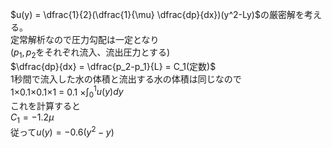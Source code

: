 $u(y) = \dfrac{1}{2}(\dfrac{1}{\mu} \dfrac{dp}{dx})(y^2-Ly)$の厳密解を考える。<br>定常解析なので圧力勾配は一定となり<br>($p_1,p_2$をそれぞれ流入、流出圧力とする)<br>
$\dfrac{dp}{dx} = \dfrac{p_2-p_1}{L} = C_1(定数)$<br>
1秒間で流入した水の体積と流出する水の体積は同じなので<br>
1×0.1×0.1×1 = 0.1 ×$\int_0^1u(y)dy$<br>
これを計算すると<br>
$C_1 = -1.2\mu$<br>
従って$u(y) = -0.6(y^2-y)$